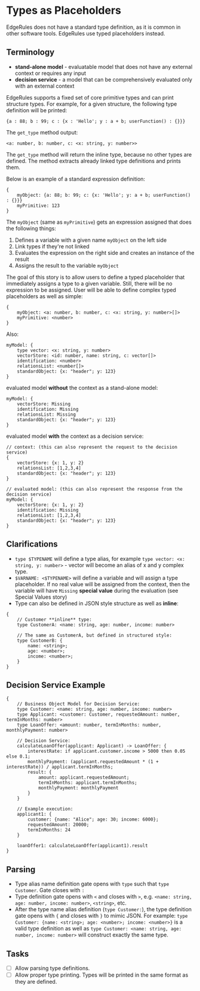 # Types as Placeholders

EdgeRules does not have a standard type definition, as it is common in other software tools.
EdgeRules use typed placeholders instead.

## Terminology

 - **stand-alone model** - evaluatable model that does not have any external context or requires any input
 - **decision service** - a model that can be comprehensively evaluated only with an external context

EdgeRules supports a fixed set of core primitive types and can print structure types. For example, for a given structure,
the following type definition will be printed:

```edgerules
{a : 88; b : 99; c : {x : 'Hello'; y : a + b; userFunction() : {}}}
```

The `get_type` method output:

```edgerules
<a: number, b: number, c: <x: string, y: number>>
```

The `get_type` method will return the inline type, because no other types are defined. 
The method extracts already linked type definitions and prints them.

Below is an example of a standard expression definition:

```edgerules
{
    myObject: {a: 88; b: 99; c: {x: 'Hello'; y: a + b; userFunction() : {}}}
    myPrimitive: 123
}
```

The `myObject` (same as `myPrimitive`) gets an expression assigned that does the following things:
1. Defines a variable with a given name `myObject` on the left side
2. Link types if they're not linked
3. Evaluates the expression on the right side and creates an instance of the result
4. Assigns the result to the variable `myObject`

The goal of this story is to allow users to define a typed placeholder that immediately assigns a type to a given variable. Still, there will be no expression to be assigned. User will be able to define complex typed placeholders as well as simple:

```edgerules
{
    myObject: <a: number, b: number, c: <x: string, y: number>[]>
    myPrimitive: <number>
}
```

Also:

```edgerules
myModel: {
    type vector: <x: string, y: number>
    vectorStore: <id: number, name: string, c: vector[]>
    identification: <number>
    relationsList: <number[]>
    standardObject: {x: "header"; y: 123}
}
```

evaluated model **without** the context as a stand-alone model:

```edgerules
myModel: {
    vectorStore: Missing
    identification: Missing
    relationsList: Missing
    standardObject: {x: "header"; y: 123}
}
```

evaluated model **with** the context as a decision service:

```edgerules
// context: (this can also represent the request to the decision service)
{
    vectorStore: {x: 1, y: 2}
    relationsList: [1,2,3,4]
    standardObject: {x: "header"; y: 123}
}
```
```edgerules
// evaluated model: (this can also represent the response from the decision service)
myModel: {
    vectorStore: {x: 1, y: 2}
    identification: Missing
    relationsList: [1,2,3,4]
    standardObject: {x: "header"; y: 123}
}
```

## Clarifications

- `type $TYPENAME` will define a type alias, for example `type vector: <x: string, y: number>` - vector will become an alias of x and y complex type.
- `$VARNAME: <$TYPENAME>` will define a variable and will assign a type placeholder. If no real value will be 
assigned from the context, then the variable will have `Missing` **special value** during the evaluation (see Special Values story)
- Type can also be defined in JSON style structure as well as **inline**:

```edgerules
{
    // Customer **inline** type:
    type CustomerA: <name: string, age: number, income: number>
    
    // The same as CustomerA, but defined in structured style:
    type CustomerB: {
        name: <string>;
        age: <number>;
        income: <number>;
    }
}
```

## Decision Service Example

```edgerules
{
    // Business Object Model for Decision Service:
    type Customer: <name: string, age: number, income: number>
    type Applicant: <customer: Customer, requestedAmount: number, termInMonths: number>
    type LoanOffer: <amount: number, termInMonths: number, monthlyPayment: number>

    // Decision Service:
    calculateLoanOffer(applicant: Applicant) -> LoanOffer: {
        interestRate: if applicant.customer.income > 5000 then 0.05 else 0.1;
        monthlyPayment: (applicant.requestedAmount * (1 + interestRate)) / applicant.termInMonths;
        result: {
            amount: applicant.requestedAmount;
            termInMonths: applicant.termInMonths;
            monthlyPayment: monthlyPayment
        }
    }

    // Example execution:
    applicant1: {
        customer: {name: "Alice"; age: 30; income: 6000};
        requestedAmount: 20000;
        termInMonths: 24
    }

    loanOffer1: calculateLoanOffer(applicant1).result
}
```

## Parsing

- Type alias name definition gate opens with `type` such that `type Customer`. Gate closes with `:`
- Type definition gate opens with `<` and closes with `>`, e.g. `<name: string, age: number, income: number>`, `<string>`, etc.
- After the type name alias definition (`type Customer:`), the type definition gate opens with `{` and closes with `}` to mimic JSON.
For example: `type Customer: {name: <string>; age: <number>; income: <number>}` is a valid type definition as well as
`type Customer: <name: string, age: number, income: number>` will construct exactly the same type.

## Tasks

- [ ] Allow parsing type definitions.
- [ ] Allow proper type printing. Types will be printed in the same format as they are defined.
